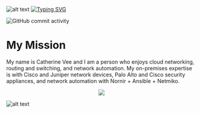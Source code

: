 

![alt text](https://camo.githubusercontent.com/e09012c164942eb846524af8cbea063e07297c1d0f9c5846dd3f2da99ef08f60/68747470733a2f2f63617073756c652d72656e6465722e76657263656c2e6170702f6170693f747970653d776176696e6726636f6c6f723d443942454431266865696768743d3132302673656374696f6e3d686561646572)
[![Typing SVG](https://readme-typing-svg.demolab.com?font=Fira+Code&duration=2500&pause=200&width=435&lines=Catherine+Vee;CCNP%2C+JNCIA%2C+AZ-700%2C+ANS-C01)](https://git.io/typing-svg)


![GitHub commit activity](https://img.shields.io/github/commit-activity/w/catherinevee/code?style=plastic)

# My Mission
My name is Catherine Vee and I am a person who enjoys cloud networking, routing and switching, and network automation. My on-premises expertise is with Cisco and Juniper network devices, Palo Alto and Cisco security appliances, and network automation with Nornir + Ansible + Netmiko.

<p align="center">
  <a href="https://skillicons.dev">
    <img src="https://skillicons.dev/icons?i=azure,aws,python,terraform" />
  </a>
</p>

![alt text](https://camo.githubusercontent.com/be4f89116726974b98e9beef51954c013f590e48a3badbde49f8ab29b7011140/68747470733a2f2f63617073756c652d72656e6465722e76657263656c2e6170702f6170693f747970653d776176696e6726636f6c6f723d443942454431266865696768743d3132302673656374696f6e3d666f6f746572)
